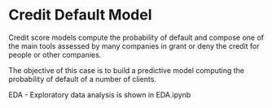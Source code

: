 # Credit Default Model

Credit score models compute the probability of default and compose one of the main tools assessed by many companies in grant or deny the credit for people or other companies.

The objective of this case is to build a predictive model computing the probability of default of a number of clients.

EDA - Exploratory data analysis is shown in EDA.ipynb

